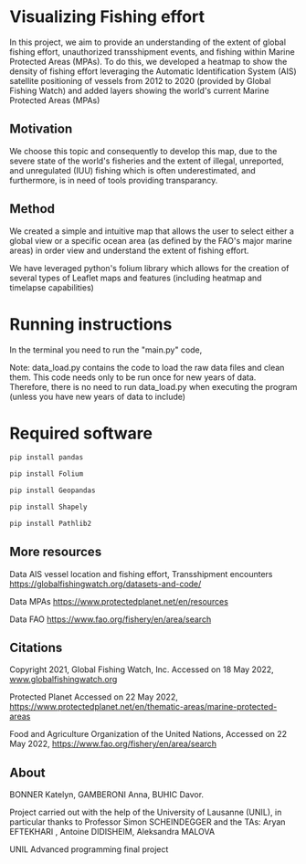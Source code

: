 
# Visualizing Fishing effort

In this project, we aim to provide an understanding of the extent of global fishing effort, unauthorized transshipment events, and fishing within Marine Protected Areas (MPAs). To do this, we developed a heatmap to show the density of fishing effort leveraging the Automatic Identification System (AIS) satellite positioning of vessels from 2012 to 2020 (provided by Global Fishing Watch) and added layers showing the world's current Marine Protected Areas (MPAs)

## Motivation

We choose this topic and consequently to develop this map, due to the severe state of the world's fisheries and the extent of illegal, unreported, and unregulated (IUU) fishing which is often underestimated, and furthermore, is in need of tools providing transparancy.

## Method 

We created a simple and intuitive map that allows the user to select either a global view or a specific ocean area (as defined by the FAO's major marine areas) in order view and understand the extent of fishing effort.

We have leveraged python's folium library which allows for the creation of several types of Leaflet maps and features (including heatmap and timelapse capabilities)


# Running instructions
In the terminal you need to run the "main.py" code, 

Note: data_load.py contains the code to load the raw data files and clean them. This code needs only to be run once for new years of data. Therefore, there is no need to run data_load.py when executing the program (unless you have new years of data to include)

# Required software

```bash
pip install pandas

pip install Folium

pip install Geopandas

pip install Shapely

pip install Pathlib2

```



## More resources

Data AIS vessel location and fishing effort, Transshipment encounters https://globalfishingwatch.org/datasets-and-code/ 

Data MPAs https://www.protectedplanet.net/en/resources

Data FAO https://www.fao.org/fishery/en/area/search

## Citations

Copyright 2021, Global Fishing Watch, Inc. Accessed on 18 May 2022, www.globalfishingwatch.org

Protected Planet Accessed on 22 May 2022, https://www.protectedplanet.net/en/thematic-areas/marine-protected-areas

Food and Agriculture Organization of the United Nations, Accessed on 22 May 2022, https://www.fao.org/fishery/en/area/search

## About

BONNER Katelyn, GAMBERONI Anna, BUHIC Davor.

Project carried out with the help of the University of Lausanne (UNIL), in particular thanks to Professor Simon SCHEINDEGGER and the TAs: Aryan EFTEKHARI , Antoine DIDISHEIM, Aleksandra MALOVA



UNIL Advanced programming final project
